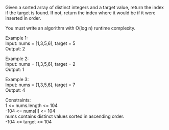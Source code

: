 Given a sorted array of distinct integers and a target value, return the index if the target is found. If not, return the index where it would be if it were inserted in order.

You must write an algorithm with O(log n) runtime complexity.

Example 1:</br>
Input: nums = [1,3,5,6], target = 5</br>
Output: 2</br>

Example 2:</br>
Input: nums = [1,3,5,6], target = 2</br>
Output: 1</br>

Example 3:</br>
Input: nums = [1,3,5,6], target = 7</br>
Output: 4</br>

Constraints:</br>
1 <= nums.length <= 104</br>
-104 <= nums[i] <= 104</br>
nums contains distinct values sorted in ascending order.</br>
-104 <= target <= 104</br>
